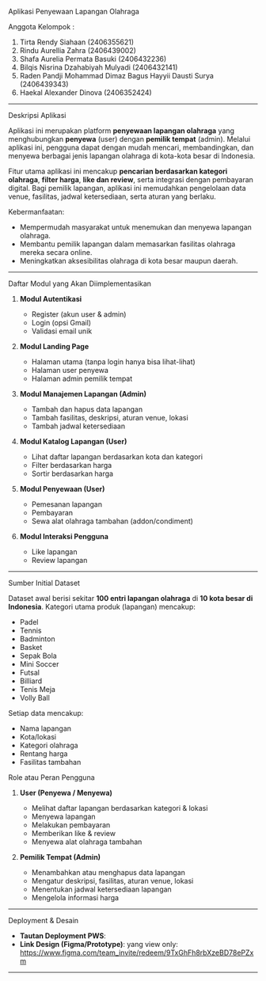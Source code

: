 Aplikasi Penyewaan Lapangan Olahraga

Anggota Kelompok :

1. Tirta Rendy Siahaan (2406355621)
2. Rindu Aurellia Zahra (2406439002)
3. Shafa Aurelia Permata Basuki (2406432236)
4. Bilqis Nisrina Dzahabiyah Mulyadi (2406432141)
5. Raden Pandji Mohammad Dimaz Bagus Hayyii Dausti Surya (2406439343)
6. Haekal Alexander Dinova (2406352424)

---

Deskripsi Aplikasi

Aplikasi ini merupakan platform **penyewaan lapangan olahraga** yang menghubungkan **penyewa** (user) dengan **pemilik tempat** (admin).
Melalui aplikasi ini, pengguna dapat dengan mudah mencari, membandingkan, dan menyewa berbagai jenis lapangan olahraga di kota-kota besar di Indonesia.

Fitur utama aplikasi ini mencakup **pencarian berdasarkan kategori olahraga**, **filter harga**, **like dan review**, serta integrasi dengan pembayaran digital.
Bagi pemilik lapangan, aplikasi ini memudahkan pengelolaan data venue, fasilitas, jadwal ketersediaan, serta aturan yang berlaku.

Kebermanfaatan:

* Mempermudah masyarakat untuk menemukan dan menyewa lapangan olahraga.
* Membantu pemilik lapangan dalam memasarkan fasilitas olahraga mereka secara online.
* Meningkatkan aksesibilitas olahraga di kota besar maupun daerah.

---

Daftar Modul yang Akan Diimplementasikan

1. **Modul Autentikasi**

   * Register (akun user & admin)
   * Login (opsi Gmail)
   * Validasi email unik

2. **Modul Landing Page**

   * Halaman utama (tanpa login hanya bisa lihat-lihat)
   * Halaman user penyewa
   * Halaman admin pemilik tempat

3. **Modul Manajemen Lapangan (Admin)**

   * Tambah dan hapus data lapangan
   * Tambah fasilitas, deskripsi, aturan venue, lokasi
   * Tambah jadwal ketersediaan

4. **Modul Katalog Lapangan (User)**

   * Lihat daftar lapangan berdasarkan kota dan kategori
   * Filter berdasarkan harga
   * Sortir berdasarkan harga

5. **Modul Penyewaan (User)**

   * Pemesanan lapangan
   * Pembayaran
   * Sewa alat olahraga tambahan (addon/condiment)

6. **Modul Interaksi Pengguna**

   * Like lapangan
   * Review lapangan

---

Sumber Initial Dataset

Dataset awal berisi sekitar **100 entri lapangan olahraga** di **10 kota besar di Indonesia**.
Kategori utama produk (lapangan) mencakup:

* Padel
* Tennis
* Badminton
* Basket
* Sepak Bola
* Mini Soccer
* Futsal
* Billiard
* Tenis Meja
* Volly Ball

Setiap data mencakup:

* Nama lapangan
* Kota/lokasi
* Kategori olahraga
* Rentang harga
* Fasilitas tambahan

Role atau Peran Pengguna

1. **User (Penyewa / Menyewa)**

   * Melihat daftar lapangan berdasarkan kategori & lokasi
   * Menyewa lapangan
   * Melakukan pembayaran
   * Memberikan like & review
   * Menyewa alat olahraga tambahan

2. **Pemilik Tempat (Admin)**

   * Menambahkan atau menghapus data lapangan
   * Mengatur deskripsi, fasilitas, aturan venue, lokasi
   * Menentukan jadwal ketersediaan lapangan
   * Mengelola informasi harga

---

Deployment & Desain

* **Tautan Deployment PWS**: 
* **Link Design (Figma/Prototype)**:
yang view only: https://www.figma.com/team_invite/redeem/9TxGhFh8rbXzeBD78ePZxm

---
